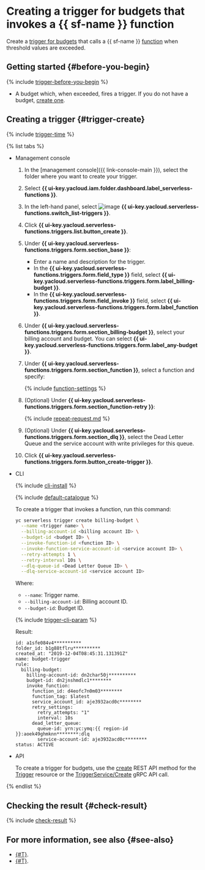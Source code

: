 # Creating a trigger for budgets that invokes a {{ sf-name }} function

Create a [trigger for budgets](../../concepts/trigger/budget-trigger.md) that calls a {{ sf-name }} [function](../../concepts/function.md) when threshold values are exceeded.

## Getting started {#before-you-begin}

{% include [trigger-before-you-begin](../../../_includes/functions/trigger-before-you-begin.md) %}

* A budget which, when exceeded, fires a trigger. If you do not have a budget, [create one](../../../billing/operations/budgets.md).

## Creating a trigger {#trigger-create}

{% include [trigger-time](../../../_includes/functions/trigger-time.md) %}

{% list tabs %}

- Management console

   1. In the [management console]({{ link-console-main }}), select the folder where you want to create your trigger.

   1. Select **{{ ui-key.yacloud.iam.folder.dashboard.label_serverless-functions }}**.

   1. In the left-hand panel, select ![image](../../../_assets/functions/triggers.svg) **{{ ui-key.yacloud.serverless-functions.switch_list-triggers }}**.

   1. Click **{{ ui-key.yacloud.serverless-functions.triggers.list.button_create }}**.

   1. Under **{{ ui-key.yacloud.serverless-functions.triggers.form.section_base }}**:

      * Enter a name and description for the trigger.
      * In the **{{ ui-key.yacloud.serverless-functions.triggers.form.field_type }}** field, select **{{ ui-key.yacloud.serverless-functions.triggers.form.label_billing-budget }}**.
      * In the **{{ ui-key.yacloud.serverless-functions.triggers.form.field_invoke }}** field, select **{{ ui-key.yacloud.serverless-functions.triggers.form.label_function }}**.

   1. Under **{{ ui-key.yacloud.serverless-functions.triggers.form.section_billing-budget }}**, select your billing account and budget. You can select **{{ ui-key.yacloud.serverless-functions.triggers.form.label_any-budget }}**.

   1. Under **{{ ui-key.yacloud.serverless-functions.triggers.form.section_function }}**, select a function and specify:

      {% include [function-settings](../../../_includes/functions/function-settings.md) %}

   1. (Optional) Under **{{ ui-key.yacloud.serverless-functions.triggers.form.section_function-retry }}**:

      {% include [repeat-request.md](../../../_includes/functions/repeat-request.md) %}

   1. (Optional) Under **{{ ui-key.yacloud.serverless-functions.triggers.form.section_dlq }}**, select the Dead Letter Queue and the service account with write privileges for this queue.

   1. Click **{{ ui-key.yacloud.serverless-functions.triggers.form.button_create-trigger }}**.

- CLI

   {% include [cli-install](../../../_includes/cli-install.md) %}

   {% include [default-catalogue](../../../_includes/default-catalogue.md) %}

   To create a trigger that invokes a function, run this command:

   
   ```bash
   yc serverless trigger create billing-budget \
     --name <trigger name> \
     --billing-account-id <billing account ID> \
     --budget-id <budget ID> \
     --invoke-function-id <function ID> \
     --invoke-function-service-account-id <service account ID> \
     --retry-attempts 1 \
     --retry-interval 10s \
     --dlq-queue-id <Dead Letter Queue ID> \
     --dlq-service-account-id <service account ID>
   ```
  

   Where:

   * `--name`: Trigger name.
   * `--billing-account-id`: Billing account ID.
   * `--budget-id`: Budget ID.

   {% include [trigger-cli-param](../../../_includes/functions/trigger-cli-param.md) %}

   Result:

   
   ```text
   id: a1sfe084v4**********
   folder_id: b1g88tflru**********
   created_at: "2019-12-04T08:45:31.131391Z"
   name: budget-trigger
   rule:
     billing-budget:
       billing-account-id: dn2char50j**********
       budget-id: dn2jnshmdlc1********
       invoke_function:
         function_id: d4eofc7n0m03********
         function_tag: $latest
         service_account_id: aje3932acd0c********
         retry_settings:
           retry_attempts: "1"
           interval: 10s
         dead_letter_queue:
           queue-id: yrn:yc:ymq:{{ region-id }}:aoek49ghmknn********:dlq
           service-account-id: aje3932acd0c********
   status: ACTIVE
   ```
  

- API

   To create a trigger for budgets, use the [create](../../triggers/api-ref/Trigger/create.md) REST API method for the [Trigger](../../triggers/api-ref/Trigger/index.md) resource or the [TriggerService/Create](../../triggers/api-ref/grpc/trigger_service.md#Create) gRPC API call.

{% endlist %}

## Checking the result {#check-result}

{% include [check-result](../../../_includes/functions/check-result.md) %}

## For more information, see also {#see-also}

* [{#T}](../../../serverless-containers/operations/budget-trigger-create.md).
* [{#T}](../../tutorials/serverless-trigger-budget-vm.md).

